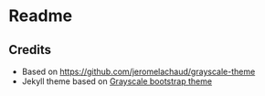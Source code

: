 Readme
=========================

## Credits
- Based on https://github.com/jeromelachaud/grayscale-theme
- Jekyll theme based on [Grayscale bootstrap theme ](http://ironsummitmedia.github.io/startbootstrap-grayscale/)